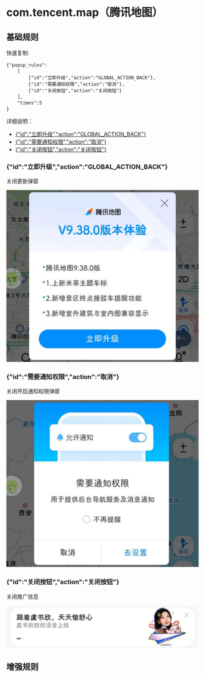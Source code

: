 # com.tencent.map（腾讯地图）

## 基础规则

快速复制:
```
{"popup_rules":
    [
        {"id":"立即升级","action":"GLOBAL_ACTION_BACK"},
        {"id":"需要通知权限","action":"取消"},
        {"id":"关闭按钮","action":"关闭按钮"}
    ],
    "times":5
}
```
详细说明：
- [{"id":"立即升级","action":"GLOBAL_ACTION_BACK"}](#id立即升级actionglobal_action_back)
- [{"id":"需要通知权限","action":"取消"}](#id需要通知权限action取消)
- [{"id":"关闭按钮","action":"关闭按钮"}](#id关闭按钮action关闭按钮)

### {"id":"立即升级","action":"GLOBAL_ACTION_BACK"}
关闭更新弹窗

![](./assets/更新弹窗.jpg)

### {"id":"需要通知权限","action":"取消"}
关闭开启通知权限弹窗

![](./assets/开启通知权限弹窗.jpg)

### {"id":"关闭按钮","action":"关闭按钮"}
关闭推广信息

![](./assets/推广信息.jpg)

## 增强规则

